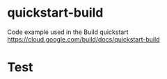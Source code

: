 # quickstart-build
Code example used in the Build quickstart
https://cloud.google.com/build/docs/quickstart-build
# Test 
